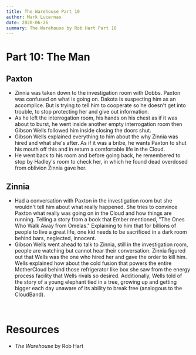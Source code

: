 ```yaml
---
title: The Warehouse Part 10
author: Mark Lucernas
date: 2020-06-26
summary: The Warehouse by Rob Hart Part 10
---
```



# Part 10: The Man

## Paxton

  - Zinnia was taken down to the investigation room with Dobbs. Paxton was
    confused on what is going on. Dakota is suspecting him as an accomplice. But
    is trying to tell him to cooperate so he doesn't get into trouble, to stop
    protecting her and give out information.
  - As he left the interrogation room, his hands on his chest as if it was about
    to burst, he went inside another empty interrogation room then Gibson Wells
    followed him inside closing the doors shut.
  - Gibson Wells explained everything to him about the why Zinnia was hired and
    what she's after. As if it was a bribe, he wants Paxton to shut his mouth
    off this and in return a comfortable life in the Cloud.
  - He went back to his room and before going back, he remembered to stop by
    Hadley's room to check her, in which he found dead overdosed from oblivion
    Zinnia gave her.


## Zinnia

  - Had a conversation with Paxton in the investigation room but she wouldn't
    tell him about what really happened. She tries to convince Paxton what
    really was going on in the Cloud and how things are running. Telling a story
    from a book that Ember mentioned, "The Ones Who Walk Away from Omelas."
    Explaining to him that for billions of people to live a great life, one kid
    needs to be sacrificed in a dark room behind bars, neglected, innocent.
  - Gibson Wells went ahead to talk to Zinnia, still in the investigation room,
    people are watching but cannot hear their conversation. Zinnia figured out
    that Wells was the one who hired her and gave the order to kill him. Wells
    explained how about the cold fusion that powers the entire MotherCloud
    behind those refrigerator like box she saw from the energy process facility
    that Wells rivals so desired. Additionally, Wells told of the story of a
    young elephant tied in a tree, growing up and getting bigger each day
    unaware of its ability to break free (analogous to the CloudBand).


<br>

# Resources

  - _The Warehouse_ by Rob Hart

